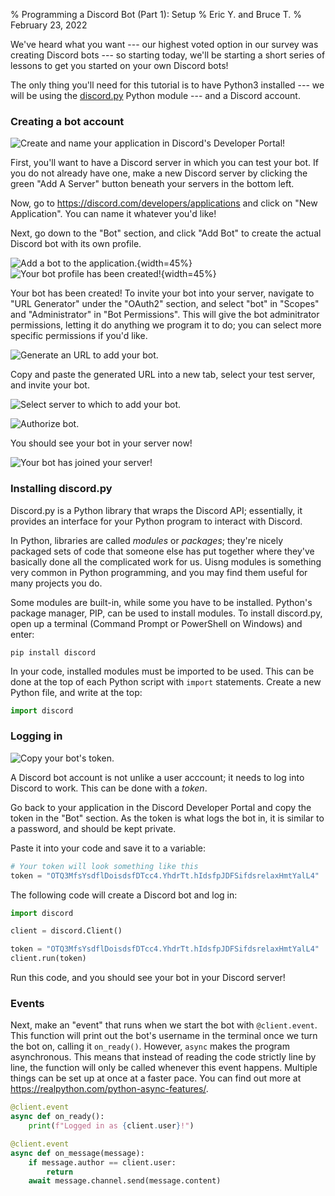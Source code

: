 % Programming a Discord Bot (Part 1): Setup
% Eric Y. and Bruce T.
% February 23, 2022

We've heard what you want
--- our highest voted option in our survey
was creating Discord bots ---
so starting today,
we'll be starting a short series of lessons
to get you started on your own Discord bots!

The only thing you'll need for this tutorial
is to have Python3 installed
--- we will be using the [discord.py](https://github.com/Rapptz/discord.py)
Python module ---
and a Discord account.

### Creating a bot account

![Create and name your application in Discord's Developer Portal!](/img/2022/create_discord_application.png)

First, you'll want to have a Discord server
in which you can test your bot.
If you do not already have one, make a new Discord server
by clicking the green "Add A Server" button
beneath your servers in the bottom left.

Now, go to <https://discord.com/developers/applications>
and click on "New Application".
You can name it whatever you'd like!

Next, go down to the "Bot" section,
and click "Add Bot" to create the actual Discord bot with its own profile.

![Add a bot to the application.](/img/2022/add_discord_bot.png){width=45%}
![Your bot profile has been created!](/img/2022/discord_bot_profile.png){width=45%}

Your bot has been created!
To invite your bot into your server,
navigate to "URL Generator" under the "OAuth2" section,
and select "bot" in "Scopes" and "Administrator" in "Bot Permissions".
This will give the bot adminitrator permissions,
letting it do anything we program it to do;
you can select more specific permissions if you'd like.

![Generate an URL to add your bot.](/img/2022/discord_url_generator.png)

Copy and paste the generated URL into a new tab,
select your test server, and invite your bot.

![Select server to which to add your bot.](/img/2022/add_bot_to_server.png)

![Authorize bot.](/img/2022/authorize_bot.png)

You should see your bot in your server now!

![Your bot has joined your server!](/img/2022/bot_in_server.png)

### Installing discord.py

Discord.py is a Python library that wraps the Discord API;
essentially, it provides an interface
for your Python program to interact with Discord.

In Python, libraries are called *modules* or *packages*;
they're nicely packaged sets of code
that someone else has put together where 
they've basically done all the complicated work for us.
Uisng modules is something very common in Python programming, 
and you may find them useful for many projects you do.

Some modules are built-in, while some you have to be installed.
Python's package manager, PIP, can be used to install modules.
To install discord.py, open up a terminal
(Command Prompt or PowerShell on Windows)
and enter:

```
pip install discord
```

In your code, installed modules must be imported to be used.
This can be done at the top of each Python script
with `import` statements.
Create a new Python file,
and write at the top:

```python
import discord
```

### Logging in

![Copy your bot's token.](/img/2022/copy_bot_token.png)

A Discord bot account is not unlike a user acccount;
it needs to log into Discord to work.
This can be done with a *token*.

Go back to your application in the Discord Developer Portal
and copy the token in the "Bot" section.
As the token is what logs the bot in,
it is similar to a password, and should be kept private.

Paste it into your code and save it to a variable:

```python
# Your token will look something like this
token = "OTQ3MfsYsdflDoisdsfDTcc4.YhdrTt.hIdsfpJDFSifdsrelaxHmtYalL4"
```

The following code will create a Discord bot and log in:

```python
import discord

client = discord.Client()

token = "OTQ3MfsYsdflDoisdsfDTcc4.YhdrTt.hIdsfpJDFSifdsrelaxHmtYalL4"
client.run(token)
```

Run this code, and you should see your bot in your Discord server!

### Events

Next, make an "event" that runs
when we start the bot with `@client.event`. 
This function will print out the bot's username in the terminal
once we turn the bot on, calling it `on_ready()`. 
However, `async` makes the program asynchronous.
This means that instead of reading the code strictly line by line, 
the function will only be called whenever this event happens.
Multiple things can be set up at once at a faster pace. 
You can find out more at <https://realpython.com/python-async-features/>.

```python
@client.event
async def on_ready():
    print(f"Logged in as {client.user}!")

@client.event
async def on_message(message):
    if message.author == client.user:
        return
    await message.channel.send(message.content)
```

<!--

### Replit Setup

Go to <https://replit.com/> and login or create an account.
Create a new repl with the "Create" button in the top left.
Select Python, name your repl, then click "Create Repl".

![Replit Homepage](https://cdn.discordapp.com/attachments/784512962152235019/946275694810370089/1-10.png)

![Create Repl](https://cdn.discordapp.com/attachments/784512962152235019/946275695091417138/1-11.png)

Next, connect the bot to the repl
by making the bot's token an environment variable.
The bot's token is like a password to control the bot, 
so it's best to keep it private.
We can't make our repl private without the paid version of Replit, 
but we can make the token an environment variable
so that people who look at the public code
won't be able to access the token.

Under "Secrets" in the sidebar of Replit,
name the key `TOKEN` and paste the token into value.
This is like adding a key and value to a dictionary.

![Make Secret](https://cdn.discordapp.com/attachments/784512962152235019/946275695527600148/1-13.png)

Insert the import and secret with the two prompts.
You can also rename `my_secret` to `token`.

![Insert Prompts](https://cdn.discordapp.com/attachments/784512962152235019/946275695703781376/1-14.png)

![Rename Secret to Token](https://cdn.discordapp.com/attachments/784512962152235019/946275696018358342/1-15.png)

Replit handles the downloading for us, 
so we don't have to worry about downloading the ones we don't have. 
The `os` library stands for operating system,
and lets us access things like environment variables. 
The variable `token` accesses the value that the `TOKEN` key gives us.

### Turning the bot on

The library discord.py will be used for this project,
and the documentation can be found
at <https://discordpy.readthedocs.io/en/stable/index.html>.

![Import Discord](https://cdn.discordapp.com/attachments/784512962152235019/946275696270008320/1-16.png)

![Code](https://cdn.discordapp.com/attachments/784512962152235019/946275696559398992/1-17.png)

![Bot is On](https://cdn.discordapp.com/attachments/784512962152235019/946275696794300447/1-18.png)

Click run, and after Replit sets up a few more things automatically,
you should see your bot come online in your server!

## Replit

To follow along with this tutorial exactly,
you will need a [Discord](https://discord.com/)
and [Replit](https://replit.com/) account.
Replit is like Google Docs for code,
so if you want to write all the code in files on your own computer, you can.
However, using Replit will let you
access your work no matter what computer you are on,
and if you want to keep your bot running 24/7
you can do so with Replit's "Hacker Plan"
(which you can get three months for free
from the [GitHub Student Developer Pack](https://education.github.com/pack)).

-->
